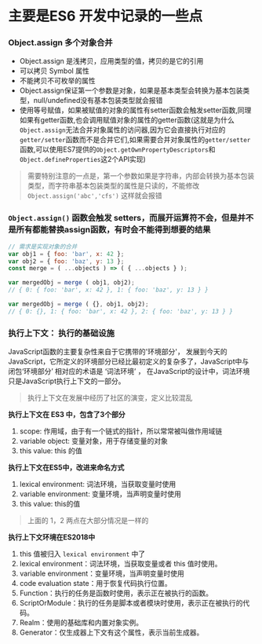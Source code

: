 # 主要是ES6 开发中记录的一些点

### Object.assign 多个对象合并
- Object.assign 是浅拷贝，应用类型的值，拷贝的是它的引用
- 可以拷贝 Symbol 属性
- 不能拷贝不可枚举的属性
- Object.assign保证第一个参数是对象，如果是基本类型会转换为基本包装类型，null/undefined没有基本包装类型就会报错
- 使用等号赋值，如果被赋值的对象的属性有setter函数会触发setter函数,同理如果有getter函数,也会调用赋值对象的属性的getter函数(这就是为什么`Object.assign`无法合并对象属性的访问器,因为它会直接执行对应的`getter/setter`函数而不是合并它们,如果需要合并对象属性的`getter/setter`函数,可以使用ES7提供的`Object.getOwnPropertyDescriptors`和`Object.defineProperties`这2个API实现)

> 需要特别注意的一点是，第一个参数如果是字符串，内部会转换为基本包装类型，而字符串基本包装类型的属性是只读的，不能修改 `Object.assign('abc','cfs')` 这样就会报错

### `Object.assign()` 函数会触发 setters，而展开运算符不会，但是并不是所有都能替换assign函数，有时会不能得到想要的结果
```js
// 需求是实现对象的合并
var obj1 = { foo: 'bar', x: 42 };
var obj2 = { foo: 'baz', y: 13 };
const merge = ( ...objects ) => ( { ...objects } );

var mergedObj = merge ( obj1, obj2);
// { 0: { foo: 'bar', x: 42 }, 1: { foo: 'baz', y: 13 } }

var mergedObj = merge ( {}, obj1, obj2);
// { 0: {}, 1: { foo: 'bar', x: 42 }, 2: { foo: 'baz', y: 13 } }
```

### 执行上下文： 执行的基础设施
JavaScript函数的主要复杂性来自于它携带的'环境部分'， 发展到今天的JavaScript，它所定义的环境部分已经比最初定义的复杂多了，JavaScript中与闭包‘环境部分’ 相对应的术语是 ‘词法环境’ ， 在JavaScript的设计中，词法环境只是JavaScript执行上下文的一部分。

> 执行上下文在发展中经历了社区的演变，定义比较混乱

**执行上下文在 ES3 中，包含了3个部分**
1. scope: 作用域，由于有一个链式的指针，所以常常被叫做作用域链
2. variable object: 变量对象，用于存储变量的对象
3. this value: this 的值

**执行上下文在ES5中，改进来命名方式**
1. lexical environment: 词法环境，当获取变量时使用
2. variable environment: 变量环境，当声明变量时使用
3. this value: this的值

> 上面的 1，2 两点在大部分情况是一样的

**执行上下文环境在ES2018中**
1. this 值被归入 `lexical environment` 中了
2. lexical environment：词法环境，当获取变量或者 this 值时使用。
3. variable environment：变量环境，当声明变量时使用
4. code evaluation state：用于恢复代码执行位置。
5. Function：执行的任务是函数时使用，表示正在被执行的函数。
6. ScriptOrModule：执行的任务是脚本或者模块时使用，表示正在被执行的代码。
7. Realm：使用的基础库和内置对象实例。
8. Generator：仅生成器上下文有这个属性，表示当前生成器。
